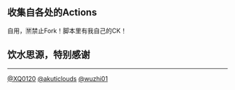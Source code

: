 ## 收集自各处的Actions

自用，🈲禁止Fork！脚本里有我自己的CK！


## 饮水思源，特别感谢
----------------

[@XQ0120](https://github.com/XQ0120/PlayerActions)
[@akuticlouds](https://github.com/akuticlouds/actions-youth)
[@wuzhi01](https://github.com/wuzhi01/MyActions)  
